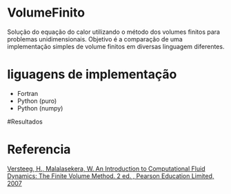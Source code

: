 # VolumeFinito

Solução do equação do calor utilizando o método dos volumes finitos para problemas unidimensionais. Objetivo é a comparação de uma implementação simples de volume finitos em diversas linguagem diferentes.

# liguagens de implementação
* Fortran
* Python (puro)
* Python (numpy)

#Resultados


# Referencia

<a href="http://ftp.demec.ufpr.br/disciplinas/TM702/Versteeg_Malalasekera_2ed.pdf"> Versteeg, H., Malalasekera, W. An Introduction to Computational Fluid Dynamics: The Finite Volume Method. 2 ed. , Pearson Education Limited, 2007</a>
